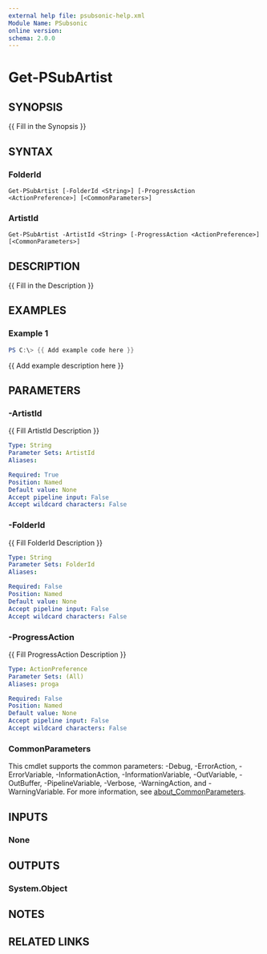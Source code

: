 ```yaml
---
external help file: psubsonic-help.xml
Module Name: PSubsonic
online version:
schema: 2.0.0
---
```


# Get-PSubArtist

## SYNOPSIS
{{ Fill in the Synopsis }}

## SYNTAX

### FolderId
```
Get-PSubArtist [-FolderId <String>] [-ProgressAction <ActionPreference>] [<CommonParameters>]
```

### ArtistId
```
Get-PSubArtist -ArtistId <String> [-ProgressAction <ActionPreference>] [<CommonParameters>]
```

## DESCRIPTION
{{ Fill in the Description }}

## EXAMPLES

### Example 1
```powershell
PS C:\> {{ Add example code here }}
```

{{ Add example description here }}

## PARAMETERS

### -ArtistId
{{ Fill ArtistId Description }}

```yaml
Type: String
Parameter Sets: ArtistId
Aliases:

Required: True
Position: Named
Default value: None
Accept pipeline input: False
Accept wildcard characters: False
```

### -FolderId
{{ Fill FolderId Description }}

```yaml
Type: String
Parameter Sets: FolderId
Aliases:

Required: False
Position: Named
Default value: None
Accept pipeline input: False
Accept wildcard characters: False
```

### -ProgressAction
{{ Fill ProgressAction Description }}

```yaml
Type: ActionPreference
Parameter Sets: (All)
Aliases: proga

Required: False
Position: Named
Default value: None
Accept pipeline input: False
Accept wildcard characters: False
```

### CommonParameters
This cmdlet supports the common parameters: -Debug, -ErrorAction, -ErrorVariable, -InformationAction, -InformationVariable, -OutVariable, -OutBuffer, -PipelineVariable, -Verbose, -WarningAction, and -WarningVariable. For more information, see [about_CommonParameters](http://go.microsoft.com/fwlink/?LinkID=113216).

## INPUTS

### None

## OUTPUTS

### System.Object
## NOTES

## RELATED LINKS

